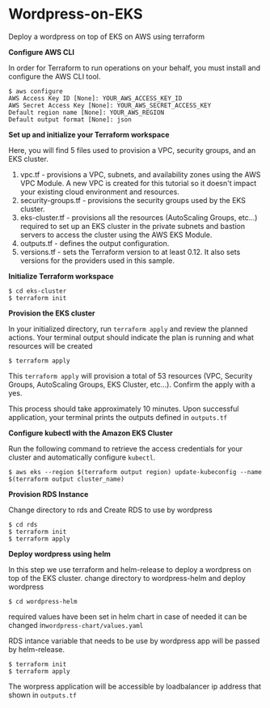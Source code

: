 # Wordpress-on-EKS
Deploy a wordpress on top of EKS on AWS using terraform

**Configure AWS CLI**

In order for Terraform to run operations on your behalf, you must install and configure the AWS CLI tool. 

```dotnetcli
$ aws configure
AWS Access Key ID [None]: YOUR_AWS_ACCESS_KEY_ID
AWS Secret Access Key [None]: YOUR_AWS_SECRET_ACCESS_KEY
Default region name [None]: YOUR_AWS_REGION
Default output format [None]: json
```

**Set up and initialize your Terraform workspace**

Here, you will find 5 files used to provision a VPC, security groups, and an EKS cluster.

1. vpc.tf - provisions a VPC, subnets, and availability zones using the AWS VPC Module. A new VPC is created for this tutorial so it doesn't impact your existing cloud environment and resources.
2. security-groups.tf - provisions the security groups used by the EKS cluster.
3. eks-cluster.tf - provisions all the resources (AutoScaling Groups, etc...) required to set up an EKS cluster in the private subnets and bastion servers to access the cluster using the AWS EKS Module.
4. outputs.tf - defines the output configuration.
5. versions.tf - sets the Terraform version to at least 0.12. It also sets versions for the providers used in this sample.

**Initialize Terraform workspace**

```
$ cd eks-cluster
$ terraform init
```

**Provision the EKS cluster**

In your initialized directory, run `terraform apply` and review the planned actions. Your terminal output should indicate the plan is running and what resources will be created

```
$ terraform apply
```

This `terraform apply` will provision a total of 53 resources (VPC, Security Groups, AutoScaling Groups, EKS Cluster, etc...). Confirm the apply with a yes.

This process should take approximately 10 minutes. Upon successful application, your terminal prints the outputs defined in `outputs.tf`

**Configure kubectl with the Amazon EKS Cluster**

Run the following command to retrieve the access credentials for your cluster and automatically configure `kubectl`.

```
$ aws eks --region $(terraform output region) update-kubeconfig --name $(terraform output cluster_name)
```


**Provision RDS Instance**

Change directory to rds and Create RDS to use by wordpress
```
$ cd rds
$ terraform init
$ terraform apply
```

**Deploy wordpress using helm**

In this step we use terraform and helm-release to deploy a wordpress on top of the EKS cluster.
change directory to wordpress-helm and deploy wordpress
```
$ cd wordpress-helm
```

required values have been set in helm chart in case of needed it can be changed in`wordpress-chart/values.yaml`

RDS intance variable that needs to be use by wordpress app will be passed by helm-release.

```
$ terraform init
$ terraform apply
```
The worpress application will be accessible by loadbalancer ip address that shown in `outputs.tf`

